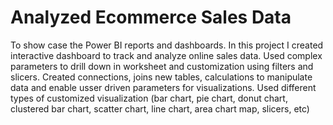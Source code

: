 # Analyzed Ecommerce Sales Data
To show case the Power BI reports and dashboards.
In this project I created interactive dashboard to track and analyze online sales data.
Used complex parameters to drill down in worksheet and customization using filters and slicers.
Created connections, joins new tables, calculations to manipulate data and enable usser driven parameters for visualizations.
Used different types of customized visualization (bar chart, pie chart, donut chart, clustered bar chart, scatter chart, line chart, area chart map, slicers, etc)





